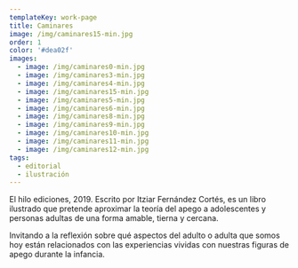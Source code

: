 ```yaml
---
templateKey: work-page
title: Caminares
image: /img/caminares15-min.jpg
order: 1
color: '#dea02f'
images:
  - image: /img/caminares0-min.jpg
  - image: /img/caminares3-min.jpg
  - image: /img/caminares4-min.jpg
  - image: /img/caminares15-min.jpg
  - image: /img/caminares5-min.jpg
  - image: /img/caminares6-min.jpg
  - image: /img/caminares8-min.jpg
  - image: /img/caminares9-min.jpg
  - image: /img/caminares10-min.jpg
  - image: /img/caminares11-min.jpg
  - image: /img/caminares12-min.jpg
tags:
  - editorial
  - ilustración
---
```

El hilo ediciones, 2019. Escrito por Itziar Fernández Cortés, es un libro ilustrado que pretende aproximar la teoría del apego a adolescentes y personas adultas de una forma amable, tierna y cercana.

Invitando a la reflexión sobre qué aspectos del adulto o adulta que somos hoy están relacionados con las experiencias vividas con nuestras figuras de apego durante la infancia.
